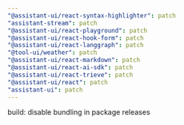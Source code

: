 ```yaml
---
"@assistant-ui/react-syntax-highlighter": patch
"assistant-stream": patch
"@assistant-ui/react-playground": patch
"@assistant-ui/react-hook-form": patch
"@assistant-ui/react-langgraph": patch
"@tool-ui/weather": patch
"@assistant-ui/react-markdown": patch
"@assistant-ui/react-ai-sdk": patch
"@assistant-ui/react-trieve": patch
"@assistant-ui/react": patch
"assistant-ui": patch
---
```


build: disable bundling in package releases
